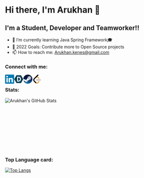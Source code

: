 # Hi there, I'm Arukhan 👋

## I'm a Student, Developer and Teamworker!!
 - 🌱 I’m currently learning Java Spring Framework🎓
 - 🥅 2022 Goals: Contribute more to Open Source projects
 - 📫 How to reach me: Arukhan.kenes@gmail.com

### Connect with me:

[<img align = "left" alt =" Khankee | LinkedIn" width ="30px" src = "https://github.com/Khankee/Khankee/blob/main/img/LinkedIn.png"/>][Linkedin]
[<img align = "left" alt =" Khankee | Devpost" width ="30px" src = "https://github.com/Khankee/Khankee/blob/main/img/DevPost.png" />][Devpost]
[<img align = "left" alt =" XMGod | Steam" width ="30px" src = "https://github.com/Khankee/Khankee/blob/main/img/Steam.png" />][Steam]
[<img align = "left" alt =" Khankee | LeetCode" width ="30px" src = "https://github.com/Khankee/Khankee/blob/main/img/LeetCode.png" />][LeetCode]<br>

### Stats:<br>
<img align="left" alt="Arukhan's GitHub Stats" src="https://github-readme-stats.vercel.app/api?username=Khankee&show_icons=true&include_all_commits=true&theme=nightowl" /><br>
<br>
<br>
<br>
<br>
<br>
<br>
<br>
<br>
<br>
### Top Language card:<br>
[![Top Langs](https://github-readme-stats.vercel.app/api/top-langs/?username=Khankee&theme=nightowl)](https://github.com/anuraghazra/github-readme-stats)

[Linkedin]: https://www.linkedin.com/in/khankee/?locale=en_US
[Devpost]: https://devpost.com/arukhan-kenes?ref_content=user-portfolio&ref_feature=portfolio&ref_medium=global-nav
[Steam]: https://steamcommunity.com/profiles/76561198101621795/
[LeetCode]: https://leetcode.com/Khankee/

